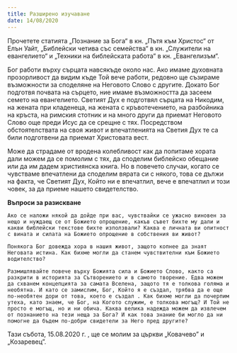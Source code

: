 ```yaml
---
title: Разширено изучаване
date: 14/08/2020
---
```


Прочетете статията „Познание за Бога“ в кн. „Пътя към Христос“ от Елън Уайт, „Библейски четива със семейства“ в кн. „Служители на евангелието“ и „Техники на библейската работа“ в кн. „Евангелизъм“.

Бог работи върху сърцата навсякъде около нас. Ако имаме духовната прозорливост да видим къде Той вече работи, редовно ще съзираме възможности за споделяне на Неговото Слово с другите. Докато Бог подготвя почвата на сърцето, ние имаме възможността да засеем семето на евангелието. Светият Дух е подготвял сърцата на Никодим, на жената при кладенеца, на жената с кръвотечението, на разбойника на кръста, на римския стотник и на много други да приемат Неговото Слово още преди Исус да се срещне с тях. Посредством обстоятелствата на своя живот и впечатленията на Светия Дух те са били подготвени да приемат Христовата вест.

Може да страдаме от вродена колебливост как да попитаме хората дали можем да се помолим с тях, да споделим библейско обещание или да им дадем християнска книга. Но в повечето случаи, когато се чувстваме впечатлени да споделим вярата си с някого, това се дължи на факта, че Светият Дух, Който ни е впечатлил, вече е впечатлил и този човек, за да приеме нашето свидетелство.

**Въпроси за разискване**

`Ако се наложи някой да дойде при вас, чувствайки се ужасно виновен за нещо и нуждаещ се от Божието опрощение, какъв съвет бихте му дали и какви библейски текстове бихте използвали? Каква е личната ви опитност с вината и силата на Божието опрощение в собствения ви живот?`

`Понякога Бог довежда хора в нашия живот, защото копнее да знаят Неговата истина. Как бихме могли да станем чувствителни към Божието водителство?`

`Размишлявайте повече върху Божията сила и Божието Слово, както са разкрити в историята за Сътворението и в самото творение. Едва можем да схванем концепцията за самата Вселена, защото тя е толкова голяма и необятна. И като се замислим, Бог, Който я е създал, трябва да е още по-необятен дори от това, което е създал . Как бихме могли да почерпим утеха, като знаем, че Бог, на Когото служим, е толкова могъщ? И Той не просто е могъщ, но и ни обича. Каква велика надежда можем да извлечем от познанието на тези неща за Бога? И как това знание би могло да ни помогне да бъдем по-добри свидетели за Него пред другите?`

Тази събота, 15.08.2020 г. , ще се молим за църкви „Ковачево” и „Козаревец”.